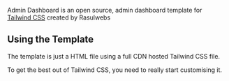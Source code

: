 

Admin Dashboard is an open source, admin dashboard template for [Tailwind CSS](https://tailwindcss.com/) created by Rasulwebs


## Using the Template

The template is just a HTML file using a full CDN hosted Tailwind CSS file.

To get the best out of Tailwind CSS, you need to really start customising it.
